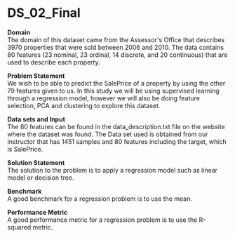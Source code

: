 # DS_02_Final

**Domain**<br/>
The domain of this dataset came from the Assessor's Office that describes 3970 properties that were sold between 2006 and 2010. The data contains 80 features (23 nominal, 23 ordinal, 14 discrete, and 20 continuous) that are used to describe each property.<br/>

**Problem Statement**<br/>
We wish to be able to predict the SalePrice of a property by using the other 79 features given to us. In this study we will be using supervised learning through a regression model, however we will also be doing feature selection, PCA and clustering to explore this dataset.<br/>

**Data sets and Input**<br/>
The 80 features can be found in the data_description.txt file on the website where the dataset was found. The Data set used is obtained from our instructor that has 1451 samples and 80 features including the target, which is SalePrice.<br/>

**Solution Statement**<br/>
The solution to the problem is to apply a regression model such as linear model or decision tree.<br/>

**Benchmark**<br/>
A good benchmark for a regression problem is to use the mean.<br/>

**Performance Metric**<br/>
A good performance metric for a regression problem is to use the R-squared metric.<br/>


